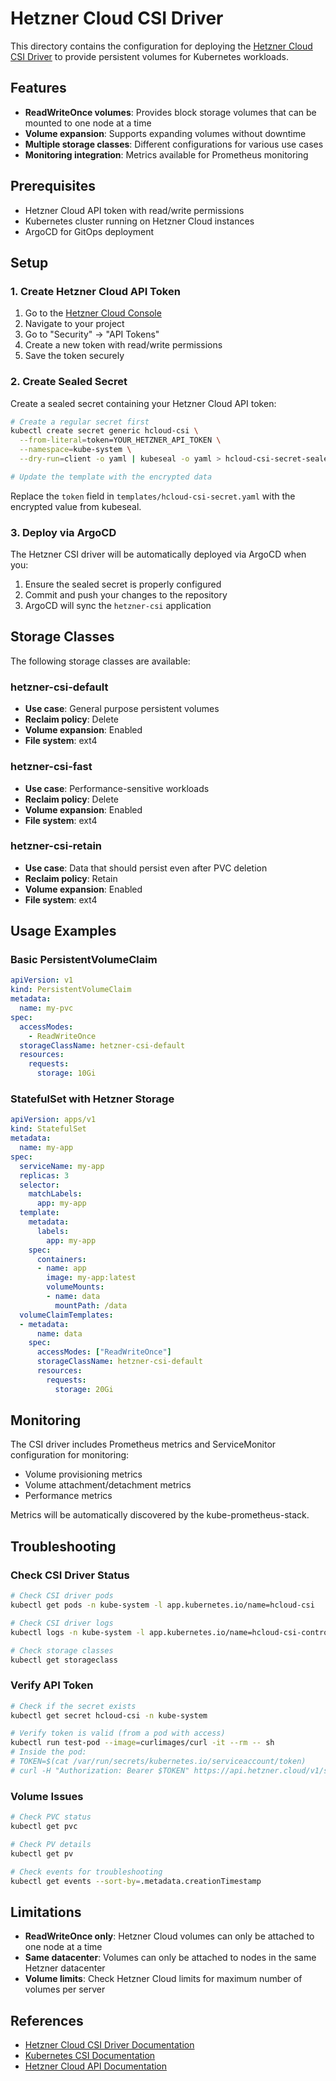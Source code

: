 # Hetzner Cloud CSI Driver

This directory contains the configuration for deploying the [Hetzner Cloud CSI Driver](https://github.com/hetznercloud/csi-driver) to provide persistent volumes for Kubernetes workloads.

## Features

- **ReadWriteOnce volumes**: Provides block storage volumes that can be mounted to one node at a time
- **Volume expansion**: Supports expanding volumes without downtime
- **Multiple storage classes**: Different configurations for various use cases
- **Monitoring integration**: Metrics available for Prometheus monitoring

## Prerequisites

- Hetzner Cloud API token with read/write permissions
- Kubernetes cluster running on Hetzner Cloud instances
- ArgoCD for GitOps deployment

## Setup

### 1. Create Hetzner Cloud API Token

1. Go to the [Hetzner Cloud Console](https://console.hetzner.cloud/)
2. Navigate to your project
3. Go to "Security" → "API Tokens"
4. Create a new token with read/write permissions
5. Save the token securely

### 2. Create Sealed Secret

Create a sealed secret containing your Hetzner Cloud API token:

```bash
# Create a regular secret first
kubectl create secret generic hcloud-csi \
  --from-literal=token=YOUR_HETZNER_API_TOKEN \
  --namespace=kube-system \
  --dry-run=client -o yaml | kubeseal -o yaml > hcloud-csi-secret-sealed.yaml

# Update the template with the encrypted data
```

Replace the `token` field in `templates/hcloud-csi-secret.yaml` with the encrypted value from kubeseal.

### 3. Deploy via ArgoCD

The Hetzner CSI driver will be automatically deployed via ArgoCD when you:

1. Ensure the sealed secret is properly configured
2. Commit and push your changes to the repository
3. ArgoCD will sync the `hetzner-csi` application

## Storage Classes

The following storage classes are available:

### hetzner-csi-default
- **Use case**: General purpose persistent volumes
- **Reclaim policy**: Delete
- **Volume expansion**: Enabled
- **File system**: ext4

### hetzner-csi-fast
- **Use case**: Performance-sensitive workloads
- **Reclaim policy**: Delete
- **Volume expansion**: Enabled
- **File system**: ext4

### hetzner-csi-retain
- **Use case**: Data that should persist even after PVC deletion
- **Reclaim policy**: Retain
- **Volume expansion**: Enabled
- **File system**: ext4

## Usage Examples

### Basic PersistentVolumeClaim

```yaml
apiVersion: v1
kind: PersistentVolumeClaim
metadata:
  name: my-pvc
spec:
  accessModes:
    - ReadWriteOnce
  storageClassName: hetzner-csi-default
  resources:
    requests:
      storage: 10Gi
```

### StatefulSet with Hetzner Storage

```yaml
apiVersion: apps/v1
kind: StatefulSet
metadata:
  name: my-app
spec:
  serviceName: my-app
  replicas: 3
  selector:
    matchLabels:
      app: my-app
  template:
    metadata:
      labels:
        app: my-app
    spec:
      containers:
      - name: app
        image: my-app:latest
        volumeMounts:
        - name: data
          mountPath: /data
  volumeClaimTemplates:
  - metadata:
      name: data
    spec:
      accessModes: ["ReadWriteOnce"]
      storageClassName: hetzner-csi-default
      resources:
        requests:
          storage: 20Gi
```

## Monitoring

The CSI driver includes Prometheus metrics and ServiceMonitor configuration for monitoring:

- Volume provisioning metrics
- Volume attachment/detachment metrics
- Performance metrics

Metrics will be automatically discovered by the kube-prometheus-stack.

## Troubleshooting

### Check CSI Driver Status

```bash
# Check CSI driver pods
kubectl get pods -n kube-system -l app.kubernetes.io/name=hcloud-csi

# Check CSI driver logs
kubectl logs -n kube-system -l app.kubernetes.io/name=hcloud-csi-controller

# Check storage classes
kubectl get storageclass
```

### Verify API Token

```bash
# Check if the secret exists
kubectl get secret hcloud-csi -n kube-system

# Verify token is valid (from a pod with access)
kubectl run test-pod --image=curlimages/curl -it --rm -- sh
# Inside the pod:
# TOKEN=$(cat /var/run/secrets/kubernetes.io/serviceaccount/token)
# curl -H "Authorization: Bearer $TOKEN" https://api.hetzner.cloud/v1/servers
```

### Volume Issues

```bash
# Check PVC status
kubectl get pvc

# Check PV details
kubectl get pv

# Check events for troubleshooting
kubectl get events --sort-by=.metadata.creationTimestamp
```

## Limitations

- **ReadWriteOnce only**: Hetzner Cloud volumes can only be attached to one node at a time
- **Same datacenter**: Volumes can only be attached to nodes in the same Hetzner datacenter
- **Volume limits**: Check Hetzner Cloud limits for maximum number of volumes per server

## References

- [Hetzner Cloud CSI Driver Documentation](https://github.com/hetznercloud/csi-driver)
- [Kubernetes CSI Documentation](https://kubernetes-csi.github.io/docs/)
- [Hetzner Cloud API Documentation](https://docs.hetzner.cloud/) 